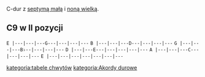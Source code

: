 C-dur z [septymą małą](septyma_mała "wikilink") i [noną
wielką](nona_wielka "wikilink").

## C9 w II pozycji

`E |---|---|---G---|---|---|---`
`B |---|---|---D---|---|---|---`
`G |---|---|---B♭--|---|---|---`
`D |---|---E---|---|---|---|---`
`A |---|---|---C---|---|---|---`
`E |---|---|---|---|---|---|---`

[kategoria:tabele chwytów](kategoria:tabele_chwytów "wikilink")
[kategoria:Akordy durowe](kategoria:Akordy_durowe "wikilink")